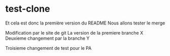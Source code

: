 # test-clone

Et cela est donc la première version du README 
Nous allons tester le merge

Modification par le site de git
La version de la premiere branche X
Deuxieme changement par la branche Y

Troisieme changement de test pour le PA
